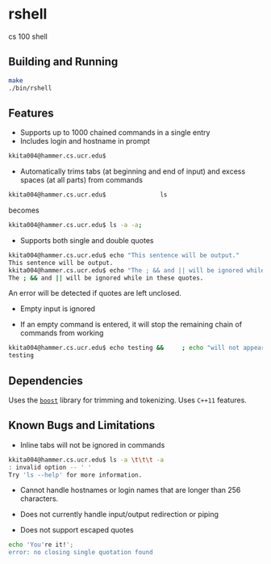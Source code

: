 # rshell
cs 100 shell

## Building and Running
```bash
make
./bin/rshell
```

## Features
* Supports up to 1000 chained commands in a single entry
* Includes login and hostname in prompt
```bash
kkita004@hammer.cs.ucr.edu$
```
* Automatically trims tabs (at beginning and end of input) and excess spaces (at all parts) from commands
```bash
kkita004@hammer.cs.ucr.edu$               ls                                   -a             -a;
```
becomes
```bash
kkita004@hammer.cs.ucr.edu$ ls -a -a;
```
* Supports both single and double quotes
```bash
kkita004@hammer.cs.ucr.edu$ echo "This sentence will be output."
This sentence will be output.
kkita004@hammer.cs.ucr.edu$ echo "The ; && and || will be ignored while in these quotes."
The ; && and || will be ignored while in these quotes.
```
An error will be detected if quotes are left unclosed.

* Empty input is ignored

* If an empty command is entered, it will stop the remaining chain of commands from working
```bash
kkita004@hammer.cs.ucr.edu$ echo testing &&     ; echo "will not appear"
testing
```

## Dependencies
Uses the [`boost`](https://www.boost.org) library for trimming and tokenizing.
Uses `C++11` features.

## Known Bugs and Limitations
* Inline tabs will not be ignored in commands
```bash
kkita004@hammer.cs.ucr.edu$ ls -a \t\t\t -a
: invalid option -- ' '
Try 'ls --help' for more information.
```

* Cannot handle hostnames or login names that are longer than 256 characters.

* Does not currently handle input/output redirection or piping

* Does not support escaped quotes
```bash
echo 'You're it!';
error: no closing single quotation found
```

